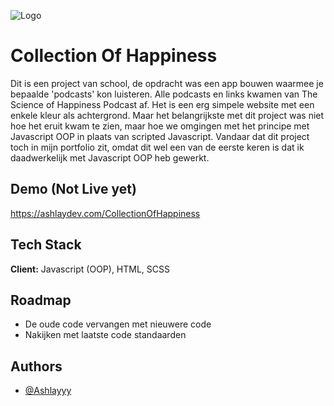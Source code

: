 ![Logo](https://ashlaydev.com/images/Project/CollectionOfHappiness.webp)

# Collection Of Happiness

Dit is een project van school, de opdracht was een app bouwen waarmee je bepaalde 'podcasts' kon luisteren. Alle podcasts en links kwamen van The Science of Happiness Podcast af. Het is een erg simpele website met een enkele kleur als achtergrond. Maar het belangrijkste met dit project was niet hoe het eruit kwam te zien, maar hoe we omgingen met het principe met Javascript OOP in plaats van scripted Javascript. Vandaar dat dit project toch in mijn portfolio zit, omdat dit wel een van de eerste keren is dat ik daadwerkelijk met Javascript OOP heb gewerkt.

## Demo (Not Live yet)

https://ashlaydev.com/CollectionOfHappiness


## Tech Stack

**Client:** Javascript (OOP), HTML, SCSS


## Roadmap

- De oude code vervangen met nieuwere code
- Nakijken met laatste code standaarden


## Authors

- [@Ashlayyy](https://www.github.com/Ashlayyy)

